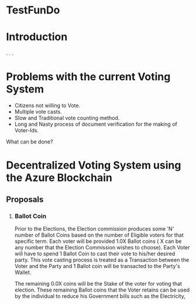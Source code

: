 # TestFunDo

<h1>Introduction</h1>
.
.
.

<h1>Problems with the current Voting System</h1>

  - Citizens not willing to Vote.
  - Multiple vote casts.
  - Slow and Traditional vote counting method.
  - Long and Nasty process of document verification for the making of Voter-Ids.

What can be done?

<h1>Decentralized Voting System using the Azure Blockchain</h1>

<h2>Proposals</h2>

 1. <h3>Ballot Coin</h3>
 
     Prior to the Elections, the Election commission produces some 'N' number of Ballot Coins based on the number of Eligible
     voters for that specific term. Each voter will be provided 1.0X Ballot coins ( X can be any number that the Election 
     Commission wishes to choose). Each Voter will have to spend 1 Ballot Coin to cast their vote to his/her desired party. This
     vote casting process is treated as a Transaction between the Voter and the Party and 1 Ballot coin will be transacted to the
     Party's Wallet.
     
     The remaining 0.0X coins will be the Stake of the voter for voting that election. These remaining Ballot coins that the
     Voter retains can be used by the individual to reduce his Government bills such as the Electricity, 
